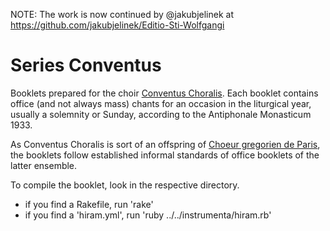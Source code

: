 NOTE: The work is now continued by @jakubjelinek
at https://github.com/jakubjelinek/Editio-Sti-Wolfgangi

# Series Conventus #

Booklets prepared for the choir 
[Conventus Choralis](http://www.introitus.cz/). Each booklet
contains office (and not always mass) chants for an occasion in the 
liturgical year, usually a solemnity or Sunday, according to the
Antiphonale Monasticum 1933.

As Conventus Choralis is sort of an offspring of 
[Choeur gregorien de Paris](http://www.choeur-gregorien-de-paris.asso.fr/), 
the booklets follow established informal
standards of office booklets of the latter ensemble.

To compile the booklet, look in the respective directory.
* if you find a Rakefile, run 'rake'
* if you find a 'hiram.yml', run 'ruby ../../instrumenta/hiram.rb'
